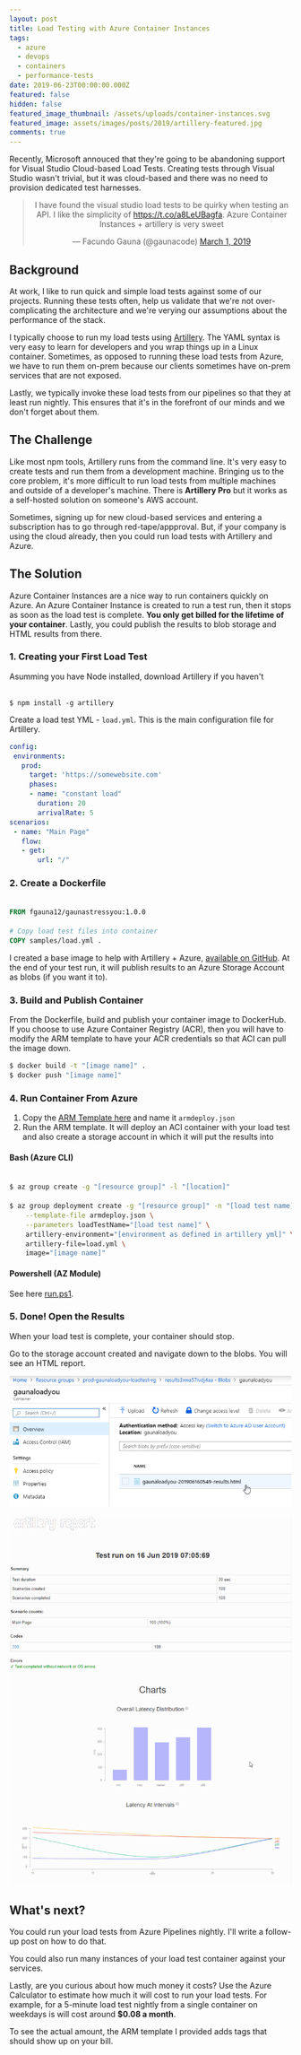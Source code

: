 ```yaml
---
layout: post
title: Load Testing with Azure Container Instances
tags: 
  - azure
  - devops
  - containers
  - performance-tests
date: 2019-06-23T00:00:00.000Z
featured: false
hidden: false
featured_image_thumbnail: /assets/uploads/container-instances.svg
featured_image: assets/images/posts/2019/artillery-featured.jpg
comments: true
---
```


Recently, Microsoft annouced that they're going to be abandoning support for Visual Studio Cloud-based Load Tests. Creating tests through Visual Studio wasn't trivial, but it was cloud-based and there was no need to provision dedicated test harnesses. 

<center>
<blockquote class="twitter-tweet" data-lang="en"><p lang="en" dir="ltr">I have found the visual studio load tests to be quirky when testing an API. I like the simplicity of <a href="https://t.co/a8LeUBagfa">https://t.co/a8LeUBagfa</a>.   Azure Container Instances + artillery is very sweet</p>&mdash; Facundo Gauna (@gaunacode) <a href="https://twitter.com/gaunacode/status/1101458172362010624?ref_src=twsrc%5Etfw">March 1, 2019</a></blockquote>
<script async src="https://platform.twitter.com/widgets.js" charset="utf-8"></script>
</center>

<!--more-->

## Background

At work, I like to run quick and simple load tests against some of our projects. 
Running these tests often, help us validate that we're not over-complicating the architecture and we're verying our assumptions about the performance of the stack.

I typically choose to run my load tests using [Artillery](artillery.io). The YAML syntax is very easy to learn for developers and you wrap things up in a Linux container. Sometimes, as opposed to running these load tests from Azure, we have to run them on-prem because our clients sometimes have on-prem services that are not exposed.

Lastly, we typically invoke these load tests from our pipelines so that they at least run nightly. This ensures that it's in the forefront of our minds and we don't forget about them.

## The Challenge

Like most npm tools, Artillery runs from the command line. It's very easy to create tests and run them from a development machine. Bringing us to the core problem, it's more difficult to run load tests from multiple machines and outside of a developer's machine. There is **Artillery Pro** but it works as a self-hosted solution on someone's AWS account.

Sometimes, signing up for new cloud-based services and entering a subscription has to go through red-tape/appproval. But, if your company is using the cloud already, then you could run load tests with Artillery and Azure. 

## The Solution

Azure Container Instances are a nice way to run containers quickly on Azure. An Azure Container Instance is created to run a test run, then it stops as soon as the load test is complete. **You only get billed for the lifetime of your container**. Lastly, you could publish the results to blob storage and HTML results from there. 

### 1. Creating your First Load Test

Asumming you have Node installed, download Artillery if you haven't

``` console

$ npm install -g artillery 

```
Create a load test YML - `load.yml`. This is the main configuration file for Artillery.

``` yaml
config:
 environments:
   prod:
     target: 'https://somewebsite.com'
     phases:
     - name: "constant load"
       duration: 20
       arrivalRate: 5
scenarios:
 - name: "Main Page"
   flow:
   - get:
       url: "/"
```

### 2. Create a Dockerfile


``` Dockerfile

FROM fgauna12/gaunastressyou:1.0.0

# Copy load test files into container
COPY samples/load.yml .

```

I created a base image to help with Artillery + Azure, [available on GitHub](https://github.com/fgauna12/AzureArtilleryLoadTests). At the end of your test run, it will publish results to an Azure Storage Account as blobs (if you want it to).

### 3. Build and Publish Container

From the Dockerfile, build and publish your container image to DockerHub. If you choose to use Azure Container Registry (ACR), then you will have to modify the ARM template to have your ACR credentials so that ACI can pull the image down.

``` bash
$ docker build -t "[image name]" . 
$ docker push "[image name]"
```

### 4. Run Container From Azure

1. Copy the [ARM Template here](https://raw.githubusercontent.com/fgauna12/AzureArtilleryLoadTests/master/armdeploy.json) and name it `armdeploy.json`
2. Run the ARM template. It will deploy an ACI container with your load test and also create a storage account in which it will put the results into

#### Bash (Azure CLI)

``` bash

$ az group create -g "[resource group]" -l "[location]"

$ az group deployment create -g "[resource group]" -n "[load test name]" \
    --template-file armdeploy.json \
    --parameters loadTestName="[load test name]" \
    artillery-environment="[environment as defined in artillery yml]" \
    artillery-file=load.yml \
    image="[image name]"

```

#### Powershell (AZ Module)

See here [run.ps1](https://raw.githubusercontent.com/fgauna12/AzureArtilleryLoadTests/master/armdeploy.json).

### 5. Done! Open the Results

When your load test is complete, your container should stop. 

Go to the storage account created and navigate down to the blobs. You will see an HTML report.

![](/assets/images/posts/2019/loadtest-1.png)

![](/assets/images/posts/2019/loadtest-2.png)

## What's next?

You could run your load tests from Azure Pipelines nightly. I'll write a follow-up post on how to do that. 

You could also run many instances of your load test container against your services.

Lastly, are you curious about how much money it costs? Use the Azure Calculator to estimate how much it will cost to run your load tests. For example, for a 5-minute load test nightly from a single container on weekdays is will cost around **$0.08 a month**.

To see the actual amount, the ARM template I provided adds tags that should show up on your bill.
